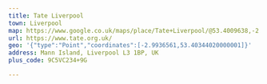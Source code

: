 ```yaml
---
title: Tate Liverpool
town: Liverpool
map: https://www.google.co.uk/maps/place/Tate+Liverpool/@53.4009638,-2.9965477,17z/data=!3m1!4b1!4m5!3m4!1s0x487b212b70fc4e7d:0x94e5864833386952!8m2!3d53.4009606!4d-2.9943537
url: https://www.tate.org.uk/
geo: '{"type":"Point","coordinates":[-2.9936561,53.40344020000001]}'
address: Mann Island, Liverpool L3 1BP, UK
plus_code: 9C5VC234+9G

---
```


